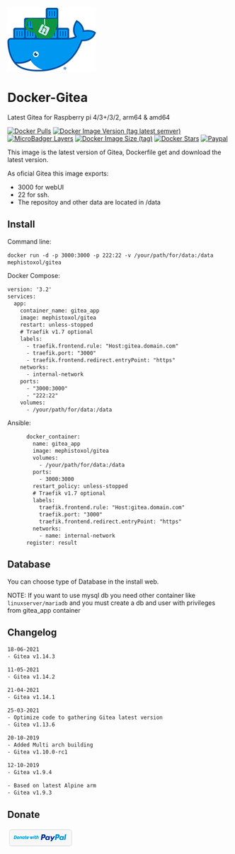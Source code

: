 ![Docker-Gitea](https://raw.githubusercontent.com/MephistoXoL/Docker-Gitea/master/Docker-Gitea.png)

# Docker-Gitea 
Latest Gitea for Raspberry pi 4/3+/3/2, arm64 & amd64


[![Docker Pulls](https://img.shields.io/docker/pulls/mephistoxol/gitea?logo=docker)](https://hub.docker.com/r/mephistoxol/gitea)
[![Docker Image Version (tag latest semver)](https://img.shields.io/docker/v/mephistoxol/gitea/latest?logo=linux&logoColor=white)](https://hub.docker.com/r/mephistoxol/gitea)
[![MicroBadger Layers](https://img.shields.io/microbadger/layers/mephistoxol/gitea/latest)](https://hub.docker.com/r/mephistoxol/gitea)
[![Docker Image Size (tag)](https://img.shields.io/docker/image-size/mephistoxol/gitea/latest)](https://hub.docker.com/r/mephistoxol/gitea)
[![Docker Stars](https://img.shields.io/docker/stars/mephistoxol/gitea)](https://hub.docker.com/r/mephistoxol/gitea)
[![Paypal](https://img.shields.io/badge/paypal-donate-orange?logo=paypal)](https://www.paypal.me/mephistoxol)

This image is the latest version of Gitea, Dockerfile get and download the latest version.

As oficial Gitea this image exports:
- 3000 for webUI
- 22 for ssh.
- The repositoy and other data are located in /data

## Install
Command line:
```
docker run -d -p 3000:3000 -p 222:22 -v /your/path/for/data:/data mephistoxol/gitea
```

Docker Compose:
```
version: '3.2'
services:
  app:
    container_name: gitea_app
    image: mephistoxol/gitea
    restart: unless-stopped
    # Traefik v1.7 optional
    labels:
      - traefik.frontend.rule: "Host:gitea.domain.com"
      - traefik.port: "3000"
      - traefik.frontend.redirect.entryPoint: "https"    
    networks:      
      - internal-network
    ports:
      - "3000:3000"
      - "222:22"
    volumes:
      - /your/path/for/data:/data
```

Ansible:
```
      docker_container:
        name: gitea_app
        image: mephistoxol/gitea
        volumes:
          - /your/path/for/data:/data
        ports:
          - 3000:3000
        restart_policy: unless-stopped
        # Traefik v1.7 optional
        labels:
          traefik.frontend.rule: "Host:gitea.domain.com"
          traefik.port: "3000"
          traefik.frontend.redirect.entryPoint: "https"
        networks:
          - name: internal-network
      register: result
```

## Database
You can choose type of Database in the install web.

NOTE: If you want to use mysql db you need other container like ```linuxserver/mariadb``` and you must create a db and user with privileges from gitea_app container 

## Changelog
```
18-06-2021
- Gitea v1.14.3
```
```
11-05-2021
- Gitea v1.14.2
```
```
21-04-2021
- Gitea v1.14.1
```
```
25-03-2021
- Optimize code to gathering Gitea latest version
- Gitea v1.13.6
```
```
20-10-2019
- Added Multi arch building
- Gitea v1.10.0-rc1
```
```
12-10-2019
- Gitea v1.9.4
```
```
- Based on latest Alpine arm
- Gitea v1.9.3
```

## Donate
[![Paypal](https://raw.githubusercontent.com/MephistoXoL/Things/master/paypal.png)](https://www.paypal.me/mephistoxol)

